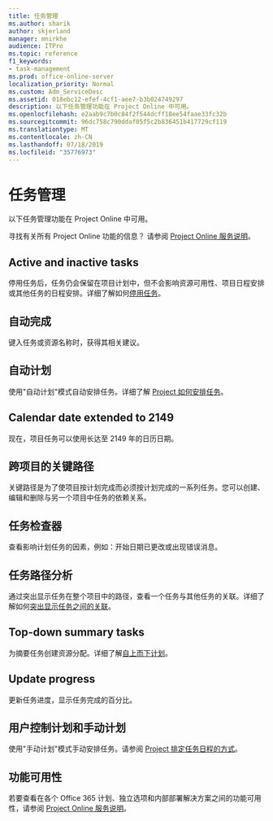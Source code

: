 ```yaml
---
title: 任务管理
ms.author: sharik
author: skjerland
manager: mnirkhe
audience: ITPro
ms.topic: reference
f1_keywords:
- task-management
ms.prod: office-online-server
localization_priority: Normal
ms.custom: Adm_ServiceDesc
ms.assetid: 018ebc12-efef-4cf1-aee7-b3b024749297
description: 以下任务管理功能在 Project Online 中可用。
ms.openlocfilehash: e2aab9c7b0c84f2f544dcff18ee54faae33fc32b
ms.sourcegitcommit: 96dc758c790ddaf05f5c2b836451b417729cf119
ms.translationtype: MT
ms.contentlocale: zh-CN
ms.lasthandoff: 07/18/2019
ms.locfileid: "35776973"
---
```

# <a name="task-management"></a>任务管理

以下任务管理功能在 Project Online 中可用。
  
寻找有关所有 Project Online 功能的信息？ 请参阅 [Project Online 服务说明](project-online-service-description.md)。
  
## <a name="active-and-inactive-tasks"></a>Active and inactive tasks
<a name="bkmk_ActiveInactiveTasks"> </a>

停用任务后，任务仍会保留在项目计划中，但不会影响资源可用性、项目日程安排或其他任务的日程安排。详细了解如何[停用任务](https://go.microsoft.com/fwlink/p/?LinkId=271335)。
  
## <a name="auto-complete"></a>自动完成
<a name="bkmk_AutoComplete"> </a>

键入任务或资源名称时，获得其相关建议。 
  
## <a name="automatic-scheduling"></a>自动计划
<a name="bkmk_AutomaticScheduling"> </a>

使用"自动计划"模式自动安排任务。详细了解 [Project 如何安排任务](https://go.microsoft.com/fwlink/p/?LinkId=271331)。 
  
## <a name="calendar-date-extended-to-2149"></a>Calendar date extended to 2149
<a name="bkmk_Calendardatextended"> </a>

现在，项目任务可以使用长达至 2149 年的日历日期。 
  
## <a name="cross-project-critical-path"></a>跨项目的关键路径
<a name="bkmk_Cross_projectcriticalpath"> </a>

关键路径是为了使项目按计划完成而必须按计划完成的一系列任务。您可以创建、编辑和删除与另一个项目中任务的依赖关系。 
  
## <a name="task-inspector"></a>任务检查器
<a name="bkmk_Taskinspector"> </a>

查看影响计划任务的因素，例如：开始日期已更改或出现错误消息。
  
## <a name="task-path-analysis"></a>任务路径分析
<a name="bkmk_TaskPath"> </a>

通过突出显示任务在整个项目中的路径，查看一个任务与其他任务的关联。详细了解如何[突出显示任务之间的关联](https://go.microsoft.com/fwlink/p/?LinkId=271345)。
  
## <a name="top-down-summary-tasks"></a>Top-down summary tasks
<a name="bkmk_Topdownsummarytasks"> </a>

为摘要任务创建资源分配。详细了解[自上而下计划](https://go.microsoft.com/fwlink/p/?LinkId=271333)。
  
## <a name="update-progress"></a>Update progress
<a name="bkmk_Updateprogress"> </a>

更新任务进度，显示任务完成的百分比。
  
## <a name="user-controlled-and-manual-scheduling"></a>用户控制计划和手动计划
<a name="bkmk_User_controlledManualscheduling"> </a>

使用"手动计划"模式手动安排任务。请参阅 [Project 排定任务日程的方式](https://go.microsoft.com/fwlink/p/?LinkId=271331)。
  
## <a name="feature-availability"></a>功能可用性
<a name="bkmk_User_controlledManualscheduling"> </a>

若要查看在各个 Office 365 计划、独立选项和内部部署解决方案之间的功能可用性，请参阅 [Project Online 服务说明](project-online-service-description.md)。
  

